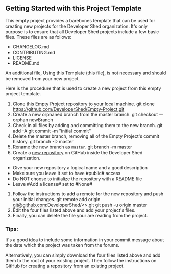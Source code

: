 ## Getting Started with this Project Template

This empty project provides a barebones template that can be used for creating new projects for the Developer Shed organization. It's only purpose is to ensure that all Developer Shed projects include a few basic files. These files are as follows:

 - CHANGELOG.md
 - CONTRIBUTING.md
 - LICENSE
 - README.md

An additional file, Using this Template (this file), is not necessary and
should be removed from your new project.

Here is the procedure that is used to create a new project from this empty
project template.

 1. Clone this Empty Project repository to your local machine.
     git clone https://github.com/DeveloperShed/Empty-Project.git
 1. Create a new orphaned branch from the master branch.
     git checkout --orphan newBranch
 1. Check in all files by adding and committing them to the new branch.
     git add -A
     git commit -m "initial commit"
 1. Delete the master branch, removing all of the Empty Project's commit history.
     git branch -D master
 1. Rename the new branch as `master`.
     git branch -m master
 1. Create a [new repository](https://github.com/organizations/DeveloperShed/repositories/new) on GitHub inside the Developer Shed organization.
  - Give your new repository a logical name and a good description
  - Make sure you leave it set to have #public# access
  - Do NOT choose to initialize the repository with a README file
  - Leave #Add a license# set to #None#
 1. Follow the instructions to add a remote for the new repository and push your initial changes.
     git remote add origin git@github.com:DeveloperShed/<<new-project>>.git
     git push -u origin master
 1. Edit the four files listed above and add your project's files.
 1. Finally, you can delete the file your are reading from the project.

### Tips: ###

It's a good idea to include some information in your commit message about the date which the project was taken from the forums.

Alternatively, you can simply download the four files listed above and add them to the root of your existing project.  Then follow the instructions on GitHub for creating a repository from an existing project.